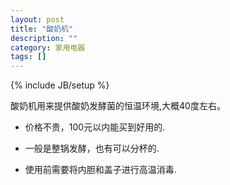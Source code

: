 ```yaml
---
layout: post
title: "酸奶机"
description: ""
category: 家用电器
tags: []
---
```

{% include JB/setup %}

酸奶机用来提供酸奶发酵菌的恒温环境,大概40度左右。

- 价格不贵，100元以内能买到好用的.

- 一般是整锅发酵，也有可以分杯的.

- 使用前需要将内胆和盖子进行高温消毒.
